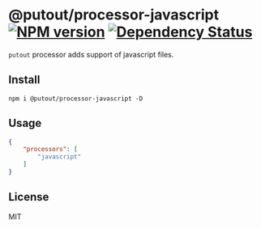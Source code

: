 # @putout/processor-javascript [![NPM version][NPMIMGURL]][NPMURL] [![Dependency Status][DependencyStatusIMGURL]][DependencyStatusURL]

[NPMIMGURL]:                https://img.shields.io/npm/v/@putout/processor-javascript.svg?style=flat&longCache=true
[NPMURL]:                   https://npmjs.org/package/@putout/processor-javascript "npm"

[DependencyStatusURL]:      https://david-dm.org/coderaiser/putout?path=packages/processor-javascript
[DependencyStatusIMGURL]:   https://david-dm.org/coderaiser/putout.svg?path=packages/processor-javascript

`putout` processor adds support of javascript files.

## Install

```
npm i @putout/processor-javascript -D
```

## Usage

```json
{
    "processors": [
        "javascript"
    ]
}
```

## License

MIT

